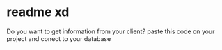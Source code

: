 # readme xd
Do you want to get information from your client?
paste this code on your project and conect to your database 

